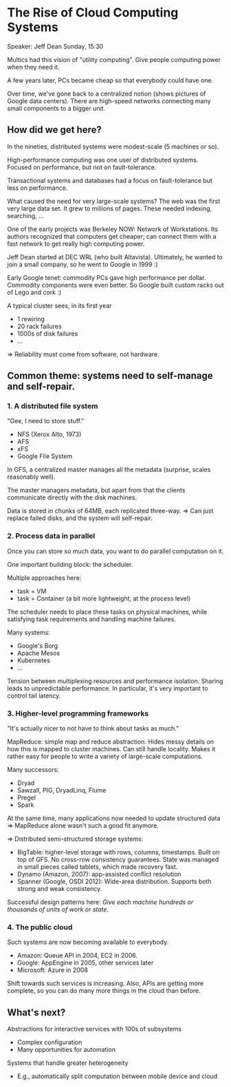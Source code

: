 The Rise of Cloud Computing Systems
===================================

Speaker: Jeff Dean
Sunday, 15:30

Multics had this vision of "utility computing". Give people computing power when
they need it.

A few years later, PCs became cheap so that everybody could have one.

Over time, we've gone back to a centralized notion (shows pictures of Google
data centers). There are high-speed networks connecting many small components to
a bigger unit.

## How did we get here?

In the nineties, distributed systems were modest-scale (5 machines or so).

High-performance computing was one user of distributed systems. Focused on
performance, but not on fault-tolerance.

Transactional systems and databases had a focus on fault-tolerance but less on
performance.

What caused the need for very large-scale systems? The web was the first very
large data set. It grew to millions of pages. These needed indexing, searching,
...

One of the early projects was Berkeley NOW: Network of Workstations.
Its authors recognized that computers get cheaper; can connect them with a fast
network to get really high computing power.

Jeff Dean started at DEC WRL (who built Altavista). Ultimately, he wanted to
join a small company, so he went to Google in 1999 :)

Early Google tenet: commodity PCs gave high performance per dollar. Commodity
components were even better. So Google built custom racks out of Lego and cork :)

A typical cluster sees, in its first year

- 1 rewiring
- 20 rack failures
- 1000s of disk failures
- ...

=> Reliability must come from software, not hardware.

## Common theme: systems need to self-manage and self-repair.

### 1. A distributed file system

"Gee, I need to store stuff."

- NFS (Xerox Alto, 1973)
- AFS
- xFS
- Google File System

In GFS, a centralized master manages all the metadata (surprise, scales
reasonably well).

The master managers metadata, but apart from that the clients communicate
directly with the disk machines.

Data is stored in chunks of 64MB, each replicated three-way. => Can just replace
failed disks, and the system will self-repair.

### 2. Process data in parallel

Once you can store so much data, you want to do parallel computation on it.

One important building block: the scheduler.

Multiple approaches here:

- task = VM
- task = Container (a bit more lightweight, at the process level)

The scheduler needs to place these tasks on physical machines, while satisfying
task requirements and handling machine failures.

Many systems:
- Google's Borg
- Apache Mesos
- Kubernetes
- ...

Tension between multiplexing resources and performance isolation. Sharing leads
to unpredictable performance. In particular, it's very important to control tail
latency.

### 3. Higher-level programming frameworks

"It's actually nicer to not have to think about tasks as much."

MapReduce: simple map and reduce abstraction. Hides messy details on how this is
mapped to cluster machines. Can still handle locality. Makes it rather easy for
people to write a variety of large-scale computations.

Many successors:

- Dryad
- Sawzall, PIG, DryadLinq, Flume
- Pregel
- Spark

At the same time, many applications now needed to update structured data =>
MapReduce alone wasn't such a good fit anymore.

=> Distributed semi-structured storage systems:

- BigTable: higher-level storage with rows, columns, timestamps. Built on top of
  GFS. No cross-row consistency guarantees. State was managed in small pieces
  called tablets, which made recovery fast.
- Dynamo (Amazon, 2007): app-assisted conflict resolution
- Spanner (Google, OSDI 2012): Wide-area distribution. Supports both strong and
  weak consistency.

Successful design patterns here: *Give each machine hundreds or thousands of
units of work or state*.

### 4. The public cloud

Such systems are now becoming available to everybody.

- Amazon: Queue API in 2004, EC2 in 2006.
- Google: AppEngine in 2005, other services later
- Microsoft: Azure in 2008

Shift towards such services is increasing. Also, APIs are getting more complete,
so you can do many more things in the cloud than before.

## What's next?

Abstractions for interactive services with 100s of subsystems

- Complex configuration
- Many opportunities for automation

Systems that handle greater heterogeneity

- E.g., automatically split computation between mobile device and cloud
